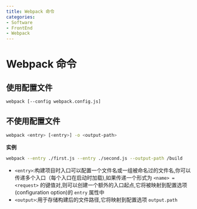 ```yaml
---
title: Webpack 命令
categories:
- Software
- FrontEnd
- Webpack
---
```

# Webpack 命令

## 使用配置文件

```bash
webpack [--config webpack.config.js]
```

## 不使用配置文件

```sh
webpack <entry> [<entry>] -o <output-path>
```

**实例**

```sh
webpack --entry ./first.js --entry ./second.js --output-path /build
```

- `<entry>`:构建项目时入口可以配置一个文件名或一组被命名过的文件名,你可以传递多个入口（每个入口在启动时加载),如果传递一个形式为 `<name> = <request>` 的键值对,则可以创建一个额外的入口起点,它将被映射到配置选项(configuration option)的 `entry` 属性中
- `<output>`:用于存储构建后的文件路径,它将映射到配置选项 `output.path`